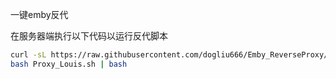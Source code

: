 一键emby反代

在服务器端执行以下代码以运行反代脚本
```bash
curl -sL https://raw.githubusercontent.com/dogliu666/Emby_ReverseProxy/refs/heads/beta/Proxy_Louis.sh
bash Proxy_Louis.sh | bash
```
